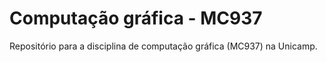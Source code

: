 # Computação gráfica - MC937

Repositório para a disciplina de computação gráfica (MC937) na Unicamp.
